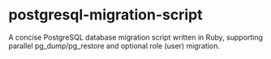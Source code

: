 # postgresql-migration-script
A concise PostgreSQL database migration script written in Ruby, supporting parallel pg_dump/pg_restore and optional role (user) migration.

